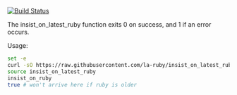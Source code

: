 
[![Build Status](https://travis-ci.org/la-ruby/insist_on_latest_ruby.svg?branch=master)](https://travis-ci.org/la-ruby/insist_on_latest_ruby)

The insist_on_latest_ruby function exits 0 on success, and 1 if an error occurs.

Usage:

```bash
set -e
curl -sO https://raw.githubusercontent.com/la-ruby/insist_on_latest_ruby/master/insist_on_latest_ruby
source insist_on_latest_ruby
insist_on_ruby
true # won't arrive here if ruby is older
```
